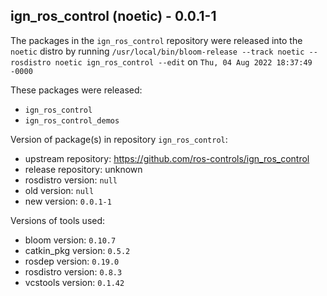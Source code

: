 ## ign_ros_control (noetic) - 0.0.1-1

The packages in the `ign_ros_control` repository were released into the `noetic` distro by running `/usr/local/bin/bloom-release --track noetic --rosdistro noetic ign_ros_control --edit` on `Thu, 04 Aug 2022 18:37:49 -0000`

These packages were released:
- `ign_ros_control`
- `ign_ros_control_demos`

Version of package(s) in repository `ign_ros_control`:

- upstream repository: https://github.com/ros-controls/ign_ros_control
- release repository: unknown
- rosdistro version: `null`
- old version: `null`
- new version: `0.0.1-1`

Versions of tools used:

- bloom version: `0.10.7`
- catkin_pkg version: `0.5.2`
- rosdep version: `0.19.0`
- rosdistro version: `0.8.3`
- vcstools version: `0.1.42`


